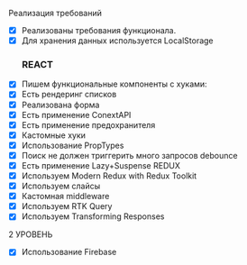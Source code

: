 Реализация требований
- [x] Реализованы требования функционала.
- [x] Для хранения данных используется LocalStorage
  ### REACT
- [x] Пишем функциональные компоненты с хуками:
- [x] Есть рендеринг списков
- [x] Реализована форма
- [x] Есть применение ConextAPI
- [x] Есть применение предохранителя
- [x] Кастомные хуки
- [x] Использование PropTypes
- [x] Поиск не должен триггерить много запросов debounce
- [x] Есть применение Lazy+Suspense
REDUX
- [x] Используем Modern Redux with Redux Toolkit
- [x] Используем слайсы
- [x] Кастомная middleware
- [x] Используем RTK Query
- [x] Используем Transforming Responses

2 УРОВЕНЬ
- [x] Использование Firebase



